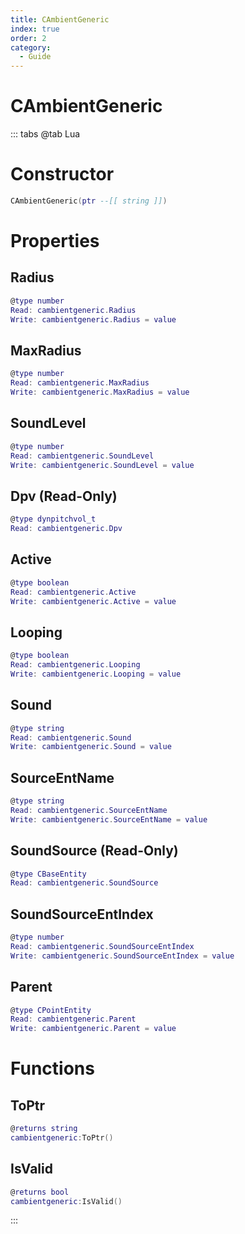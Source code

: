 ```yaml
---
title: CAmbientGeneric
index: true
order: 2
category:
  - Guide
---
```


# CAmbientGeneric

::: tabs
@tab Lua
# Constructor
```lua
CAmbientGeneric(ptr --[[ string ]])
```
# Properties
## Radius 
```lua
@type number
Read: cambientgeneric.Radius
Write: cambientgeneric.Radius = value
```
## MaxRadius 
```lua
@type number
Read: cambientgeneric.MaxRadius
Write: cambientgeneric.MaxRadius = value
```
## SoundLevel 
```lua
@type number
Read: cambientgeneric.SoundLevel
Write: cambientgeneric.SoundLevel = value
```
## Dpv (Read-Only)
```lua
@type dynpitchvol_t
Read: cambientgeneric.Dpv
```
## Active 
```lua
@type boolean
Read: cambientgeneric.Active
Write: cambientgeneric.Active = value
```
## Looping 
```lua
@type boolean
Read: cambientgeneric.Looping
Write: cambientgeneric.Looping = value
```
## Sound 
```lua
@type string
Read: cambientgeneric.Sound
Write: cambientgeneric.Sound = value
```
## SourceEntName 
```lua
@type string
Read: cambientgeneric.SourceEntName
Write: cambientgeneric.SourceEntName = value
```
## SoundSource (Read-Only)
```lua
@type CBaseEntity
Read: cambientgeneric.SoundSource
```
## SoundSourceEntIndex 
```lua
@type number
Read: cambientgeneric.SoundSourceEntIndex
Write: cambientgeneric.SoundSourceEntIndex = value
```
## Parent 
```lua
@type CPointEntity
Read: cambientgeneric.Parent
Write: cambientgeneric.Parent = value
```
# Functions
## ToPtr
```lua
@returns string
cambientgeneric:ToPtr()
```
## IsValid
```lua
@returns bool
cambientgeneric:IsValid()
```

:::